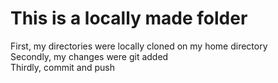 # This is a locally made folder
<p>
First, my directories were locally cloned on my home directory <br>
Secondly, my changes were git added <br>
Thirdly, commit and push <br>

</p>
